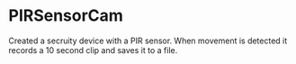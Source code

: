 # PIRSensorCam

Created a secruity device with a PIR sensor. When movement is detected it records a 10 second clip and saves it to a file.
